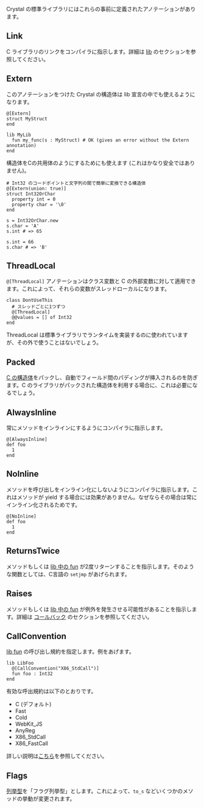 Crystal の標準ライブラリにはこれらの事前に定義されたアノテーションがあります。

## Link

C ライブラリのリンクをコンパイラに指示します。詳細は [lib](../c_bindings/lib.md) のセクションを参照してください。

## Extern

このアノテーションをつけた Crystal の構造体は lib 宣言の中でも使えるようになります。

```crystal
@[Extern]
struct MyStruct
end

lib MyLib
  fun my_func(s : MyStruct) # OK (gives an error without the Extern annotation)
end
```

構造体をCの共用体のようにするためにも使えます (これはかなり安全ではありません)。

```crystal
# Int32 のコードポイントと文字列の間で簡単に変換できる構造体
@[Extern(union: true)]
struct Int32OrChar
  property int = 0
  property char = '\0'
end

s = Int32OrChar.new
s.char = 'A'
s.int # => 65

s.int = 66
s.char # => 'B'
```

## ThreadLocal

`@[ThreadLocal]` アノテーションはクラス変数と C の外部変数に対して適用できます。これによって、それらの変数がスレッドローカルになります。

```crystal
class DontUseThis
  # スレッドごとに1つずつ
  @[ThreadLocal]
  @@values = [] of Int32
end
```

ThreadLocal は標準ライブラリでランタイムを実装するのに使われていますが、その外で使うことはないでしょう。

## Packed

[C の構造体](../c_bindings/struct.md)をパックし、自動でフィールド間のパディングが挿入されるのを防ぎます。C のライブラリがパックされた構造体を利用する場合に、これは必要になるでしょう。

## AlwaysInline

常にメソッドをインラインにするようにコンパイラに指示します。

```crystal
@[AlwaysInline]
def foo
  1
end
```

## NoInline

メソッドを呼び出しをインライン化にしないようにコンパイラに指示します。これはメソッドが yield する場合には効果がありません。なぜならその場合は常にインライン化されるためです。

```crystal
@[NoInline]
def foo
  1
end
```

## ReturnsTwice

メソッドもしくは [lib 中の fun](../c_bindings/fun.md) が2度リターンすることを指示します。そのような関数としては、C言語の `setjmp` があげられます。

## Raises

メソッドもしくは [lib 中の fun](../c_bindings/fun.md) が例外を発生させる可能性があることを指示します。詳細は [コールバック](../c_bindings/callbacks.md) のセクションを参照してください。

## CallConvention

[lib fun](../c_bindings/fun.md) の呼び出し規約を指定します。例をあげます。

```crystal
lib LibFoo
  @[CallConvention("X86_StdCall")]
  fun foo : Int32
end
```

有効な呼出規約は以下のとおりです。

* C (デフォルト)
* Fast
* Cold
* WebKit_JS
* AnyReg
* X86_StdCall
* X86_FastCall

詳しい説明は[こちら](http://llvm.org/docs/LangRef.html#calling-conventions)を参照してください。

## Flags

[列挙型](../enum.md)を「フラグ列挙型」とします。これによって、`to_s` などいくつかのメソッドの挙動が変更されます。
